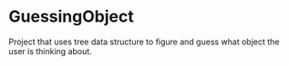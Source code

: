 # GuessingObject
Project that uses tree data structure to figure and guess what object the user is thinking about.
